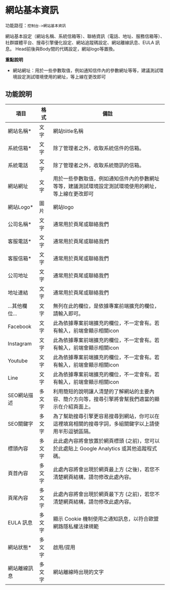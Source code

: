 # 網站基本資訊

功能路徑：`控制台->網站基本資訊`

網站基本設定（網站名稱、系統信箱等）、聯絡資訊（電話、地址、服務信箱等）、社群媒體平台、搜尋引擎優化設定、網站追蹤碼設定、網站離線訊息、EULA 訊息。
Head前後與Body間的代碼設定，網站logo等置換。

**重點說明**

* 網站網址：用於一些參數取值，例如通知信件內的參數網址等等，建議測試環境設定測試環境使用的網址，等上線在更改即可

##  功能說明


| 項目 | 格式 | 備註 |
|---|---|---|
|網站名稱*|文字|網站tiitle名稱|
|系統信箱*|文字|除了管理者之外，收取系統信件的信箱。|
|系統電話|文字|除了管理者之外，收取系統簡訊的信箱。|
|網站網址|文字|用於一些參數取值，例如通知信件內的參數網址等等，建議測試環境設定測試環境使用的網址，等上線在更改即可|
|網站Logo*|圖片|網站logo|
|公司名稱*|文字|通常用於頁尾或聯絡我們|
|客服電話*|文字|通常用於頁尾或聯絡我們|
|客服信箱*|文字|通常用於頁尾或聯絡我們|
|公司地址|文字|通常用於頁尾或聯絡我們|
|地址連結|文字|通常用於頁尾或聯絡我們|
|...其他欄位...|文字|無列在此的欄位，是依據專案前端擴充的欄位，請輸入即可。|
|Facebook|文字|此為依據專案前端擴充的欄位，不一定會有。若有輸入，前端會顯示相關icon|
|Instagram|文字|此為依據專案前端擴充的欄位，不一定會有。若有輸入，前端會顯示相關icon|
|Youtube|文字|此為依據專案前端擴充的欄位，不一定會有。若有輸入，前端會顯示相關icon|
|Line|文字|此為依據專案前端擴充的欄位，不一定會有。若有輸入，前端會顯示相關icon|
|SEO網站描述|多文字|利用簡短的說明讓人清楚的了解網站的主要內容、簡介方向等，搜尋引擎將會幫我們適當的顯示在介紹頁面上。|
|SEO關鍵字|多文字|為了幫助搜尋引擎更容易搜尋到網站，你可以在這裡填寫相關的搜尋字詞，多組關鍵字以上請使用半形逗號區隔。|
|標頭內容|多文字|此此處內容將會放置於網頁標頭 (</head>之前)，您可以於此處貼上 Google Analytics 或其他追蹤程式碼。|
|頁首內容|多文字|此處內容將會出現於網頁最上方 (<body>之後)，若您不清楚網頁結構，請勿修改此處內容。|
|頁尾內容|多文字|此處內容將會出現於網頁最下方 (</body>之前)，若您不清楚網頁結構，請勿修改此處內容。|
|EULA 訊息|多文字|顯示 Cookie 機制使用之通知訊息，以符合歐盟網路隱私權法律規範|
|網站狀態*|多文字|啟用/提用|
|網站離線訊息|多文字|網站離線時出現的文字|
